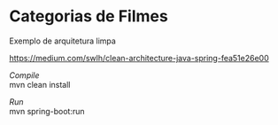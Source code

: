 # Categorias de Filmes

Exemplo de arquitetura limpa

https://medium.com/swlh/clean-architecture-java-spring-fea51e26e00

*Compile* </br>
mvn clean install

*Run* </br>
mvn spring-boot:run

